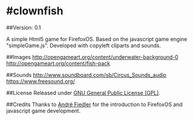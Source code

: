 #clownfish
=========

##Version: 0.1

A simple Html5 game for FirefoxOS. Based on the javascript game engine "simpleGame.js". Developed with copyleft cliparts and sounds.

##Images
http://opengameart.org/content/underwater-background-0
http://opengameart.org/content/fish-pack

##Sounds
http://www.soundboard.com/sb/Circus_Sounds_audio
https://www.freesound.org/

##License
Released under [GNU General Public License (GPL)](http://www.gnu.de/documents/gpl.en.html).

##Credits
Thanks to [André Fiedler](https://twitter.com/sonnenkiste) for the introduction to FirefoxOS and javascript game development.